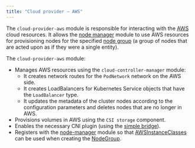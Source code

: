 ```yaml
---
title: "Cloud provider — AWS"
---
```


The `cloud-provider-aws` module is responsible for interacting with the [AWS](https://aws.amazon.com/) cloud resources. It allows the [node manager](../../modules/node-manager/) module to use AWS resources for provisioning nodes for the specified [node group](../../modules/node-manager/cr.html#nodegroup) (a group of nodes that are acted upon as if they were a single entity).

The `cloud-provider-aws` module:
- Manages AWS resources using the `cloud-controller-manager` module:
  * It creates network routes for the `PodNetwork` network on the AWS side.
  * It creates LoadBalancers for Kubernetes Service objects that have the `LoadBalancer` type.
  * It updates the metadata of the cluster nodes according to the configuration parameters and deletes nodes that are no longer in AWS.
- Provisions volumes in AWS using the `CSI storage` component.
- Enables the necessary CNI plugin (using the [simple bridge](../../modules/cni-simple-bridge/)).
- Registers with the [node-manager](../../modules/node-manager/) module so that [AWSInstanceClasses](cr.html#awsinstanceclass) can be used when creating the [NodeGroup](../../modules/node-manager/cr.html#nodegroup).
